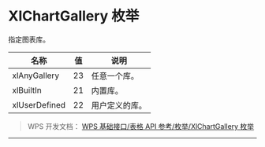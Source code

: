 # XlChartGallery 枚举

指定图表库。

| 名称          | 值  | 说明           |
|---------------|-----|----------------|
| xlAnyGallery  | 23  | 任意一个库。   |
| xlBuiltIn     | 21  | 内置库。       |
| xlUserDefined | 22  | 用户定义的库。 |

> WPS 开发文档： [WPS 基础接口/表格 API 参考/枚举/XlChartGallery 枚举](https://qn.cache.wpscdn.cn/encs/doc/office_v19/topics/WPS%20%E5%9F%BA%E7%A1%80%E6%8E%A5%E5%8F%A3/%E8%A1%A8%E6%A0%BC%20API%20%E5%8F%82%E8%80%83/%E6%9E%9A%E4%B8%BE/XlChartGallery%20%E6%9E%9A%E4%B8%BE.html)

------------------------------------------------------------------------
